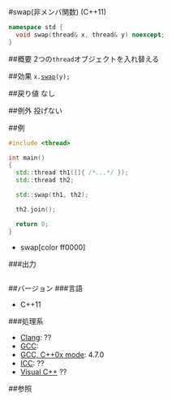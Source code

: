 #swap(非メンバ関数) (C++11)
```cpp
namespace std {
  void swap(thread& x, thread& y) noexcept;
}
```

##概要
2つの`thread`オブジェクトを入れ替える


##効果
`x.`[`swap`](./swap.md)`(y);`


##戻り値
なし


##例外
投げない


##例
```cpp
#include <thread>

int main()
{
  std::thread th1([]{ /*...*/ });
  std::thread th2;

  std::swap(th1, th2);

  th2.join();

  return 0;
}
```
* swap[color ff0000]


###出力
```
```

##バージョン
###言語
- C++11

###処理系
- [Clang](/implementation#clang.md): ??
- [GCC](/implementation#gcc.md): 
- [GCC, C++0x mode](/implementation#gcc.md): 4.7.0
- [ICC](/implementation#icc.md): ??
- [Visual C++](/implementation#visual_cpp.md) ??


##参照


